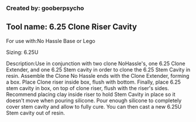### Created by: gooberpsycho
## Tool name: 6.25 Clone Riser Cavity
For use with:No Hassle Base or Lego 

Sizing: 6.25U

Description:Use in conjunction with two clone NoHassle's, one 6.25 Clone Extender, 
and one 6.25 Stem cavity in order to clone the 6.25 Stem Cavity in resin. Assemble the Clone No Hassle ends with the Clone Extender,
forming a box. Place Clone riser inside box, flush with bottom. Finally, place 6.25 stem cavity in box, on top of clone riser, 
flush with the riser's sides. Recommend placing clay inside riser to hold Stem Cavity in place so it doesn't move when pouring silicone. 
Pour enough silicone to completely cover stem cavity and allow to fully cure. You can then cast a new 6.25U Stem cavity out of resin.
